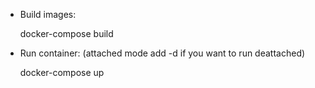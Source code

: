 
- Build images:

    docker-compose build

- Run container: (attached mode add -d if you want to run deattached)

    docker-compose up